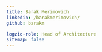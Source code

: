 ```yaml
---
title: Barak Merimovich
linkedin: /barakmerimovich/
github: barakm

logzio-role: Head of Architecture
sitemap: false
---
```

